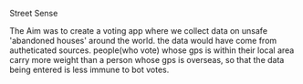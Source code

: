 Street Sense 

The Aim was to create a voting app where we collect data on unsafe 'abandoned houses' around the world. the data would have come from autheticated sources. people(who vote) whose gps is within their local area carry more weight than a person whose gps is overseas, so that the 
data being entered is less immune to bot votes. 
